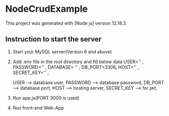 # NodeCrudExample

This project was generated with [Node js] version 12.18.3.

## Instruction to start the server

1) Start your MySQL server(Version 8 and above)
2) Add .env file in the root directory and fill below data
    USER='' ,
    PASSWORD='' ,
    DATABASE= '' ,
    DB_PORT=3306,
    HOST='' ,
    SECRET_KEY='' ,

    USER --> database user,
    PASSWORD --> database password,
    DB_PORT --> database port,
    HOST --> hosting server,
    SECRET_KEY --> for jwt,

3) Run app.js(PORT 3000 is used)

4) Run front-end Web-App
